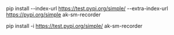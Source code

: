 pip install --index-url https://test.pypi.org/simple/ --extra-index-url https://pypi.org/simple ak-sm-recorder

pip install -i https://test.pypi.org/simple/ ak-sm-recorder
